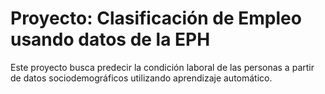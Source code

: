 # Proyecto: Clasificación de Empleo usando datos de la EPH

Este proyecto busca predecir la condición laboral de las personas a partir de datos sociodemográficos utilizando aprendizaje automático.